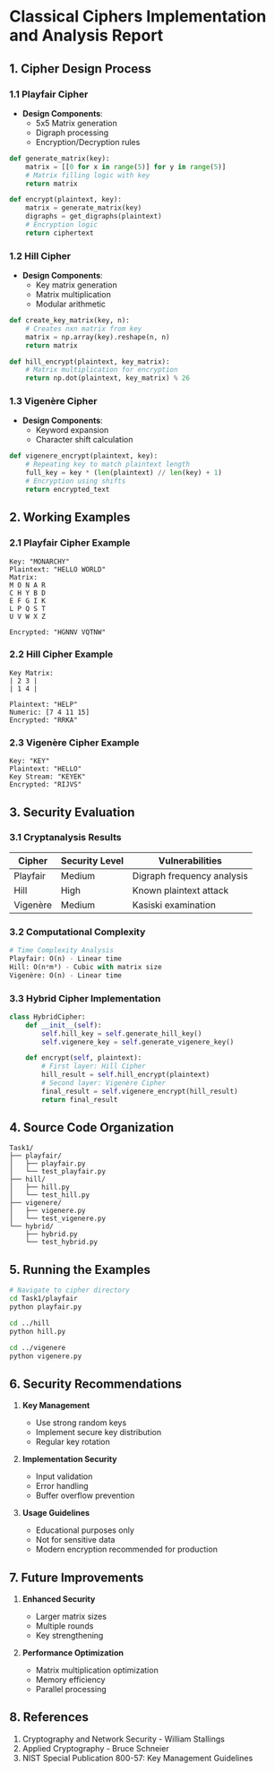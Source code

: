 # Classical Ciphers Implementation and Analysis Report

## 1. Cipher Design Process

### 1.1 Playfair Cipher

- **Design Components**:
  - 5x5 Matrix generation
  - Digraph processing
  - Encryption/Decryption rules

```python
def generate_matrix(key):
    matrix = [[0 for x in range(5)] for y in range(5)]
    # Matrix filling logic with key
    return matrix

def encrypt(plaintext, key):
    matrix = generate_matrix(key)
    digraphs = get_digraphs(plaintext)
    # Encryption logic
    return ciphertext
```

### 1.2 Hill Cipher

- **Design Components**:
  - Key matrix generation
  - Matrix multiplication
  - Modular arithmetic

```python
def create_key_matrix(key, n):
    # Creates nxn matrix from key
    matrix = np.array(key).reshape(n, n)
    return matrix

def hill_encrypt(plaintext, key_matrix):
    # Matrix multiplication for encryption
    return np.dot(plaintext, key_matrix) % 26
```

### 1.3 Vigenère Cipher

- **Design Components**:
  - Keyword expansion
  - Character shift calculation

```python
def vigenere_encrypt(plaintext, key):
    # Repeating key to match plaintext length
    full_key = key * (len(plaintext) // len(key) + 1)
    # Encryption using shifts
    return encrypted_text
```

## 2. Working Examples

### 2.1 Playfair Cipher Example

```
Key: "MONARCHY"
Plaintext: "HELLO WORLD"
Matrix:
M O N A R
C H Y B D
E F G I K
L P Q S T
U V W X Z

Encrypted: "HGNNV VQTNW"
```

### 2.2 Hill Cipher Example

```
Key Matrix:
| 2 3 |
| 1 4 |

Plaintext: "HELP"
Numeric: [7 4 11 15]
Encrypted: "RRKA"
```

### 2.3 Vigenère Cipher Example

```
Key: "KEY"
Plaintext: "HELLO"
Key Stream: "KEYEK"
Encrypted: "RIJVS"
```

## 3. Security Evaluation

### 3.1 Cryptanalysis Results

| Cipher   | Security Level | Vulnerabilities            |
| -------- | -------------- | -------------------------- |
| Playfair | Medium         | Digraph frequency analysis |
| Hill     | High           | Known plaintext attack     |
| Vigenère | Medium         | Kasiski examination        |

### 3.2 Computational Complexity

```python
# Time Complexity Analysis
Playfair: O(n) - Linear time
Hill: O(n*m³) - Cubic with matrix size
Vigenère: O(n) - Linear time
```

### 3.3 Hybrid Cipher Implementation

```python
class HybridCipher:
    def __init__(self):
        self.hill_key = self.generate_hill_key()
        self.vigenere_key = self.generate_vigenere_key()

    def encrypt(self, plaintext):
        # First layer: Hill Cipher
        hill_result = self.hill_encrypt(plaintext)
        # Second layer: Vigenère Cipher
        final_result = self.vigenere_encrypt(hill_result)
        return final_result
```

## 4. Source Code Organization

```
Task1/
├── playfair/
│   ├── playfair.py
│   └── test_playfair.py
├── hill/
│   ├── hill.py
│   └── test_hill.py
├── vigenere/
│   ├── vigenere.py
│   └── test_vigenere.py
└── hybrid/
    ├── hybrid.py
    └── test_hybrid.py
```

## 5. Running the Examples

```bash
# Navigate to cipher directory
cd Task1/playfair
python playfair.py

cd ../hill
python hill.py

cd ../vigenere
python vigenere.py
```

## 6. Security Recommendations

1. **Key Management**

   - Use strong random keys
   - Implement secure key distribution
   - Regular key rotation

2. **Implementation Security**

   - Input validation
   - Error handling
   - Buffer overflow prevention

3. **Usage Guidelines**
   - Educational purposes only
   - Not for sensitive data
   - Modern encryption recommended for production

## 7. Future Improvements

1. **Enhanced Security**

   - Larger matrix sizes
   - Multiple rounds
   - Key strengthening

2. **Performance Optimization**
   - Matrix multiplication optimization
   - Memory efficiency
   - Parallel processing

## 8. References

1. Cryptography and Network Security - William Stallings
2. Applied Cryptography - Bruce Schneier
3. NIST Special Publication 800-57: Key Management Guidelines

